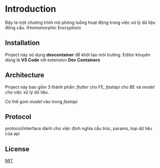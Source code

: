 # Introduction

Đây là một chương trình mô phỏng luồng hoạt động trong việc xử lý dữ liệu đồng cấu. (Homomorphic Encryption)

## Installation

Project này sử dụng **devcontainer** để khởi tạo môi trường. Editor khuyên dùng là **VS Code** với extension **Dev Containers**

## Architecture

Project này bao gồm 3 thành phần: *flutter* cho FE, *fastapi* cho BE và *model* cho việc xử lý dữ liệu.

Có thể gom *model* vào trong *fastapi* 

## Protocol

protocol/interface dành cho việc định nghĩa cấu trúc, params, loại dữ liệu của api


## License

[MIT](https://choosealicense.com/licenses/mit/)